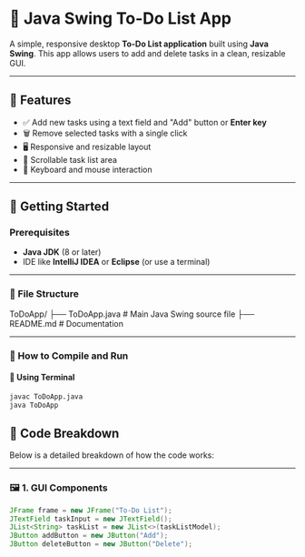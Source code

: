 # 📝 Java Swing To-Do List App

A simple, responsive desktop **To-Do List application** built using **Java Swing**. This app allows users to add and delete tasks in a clean, resizable GUI.

---

## 📌 Features

- ✅ Add new tasks using a text field and "Add" button or **Enter key**
- 🗑️ Remove selected tasks with a single click
- 🖥️ Responsive and resizable layout
- 🧭 Scrollable task list area
- 🎯 Keyboard and mouse interaction

---

## 🚀 Getting Started

### Prerequisites

- **Java JDK** (8 or later)
- IDE like **IntelliJ IDEA** or **Eclipse** (or use a terminal)

---

### 📂 File Structure

ToDoApp/
├── ToDoApp.java # Main Java Swing source file
├── README.md # Documentation


---

### 🔧 How to Compile and Run

#### 🔸 Using Terminal

```bash
javac ToDoApp.java
java ToDoApp
```

## 🧠 Code Breakdown

Below is a detailed breakdown of how the code works:

---

### 🖼️ 1. GUI Components

```java
JFrame frame = new JFrame("To-Do List");
JTextField taskInput = new JTextField();
JList<String> taskList = new JList<>(taskListModel);
JButton addButton = new JButton("Add");
JButton deleteButton = new JButton("Delete");
```

